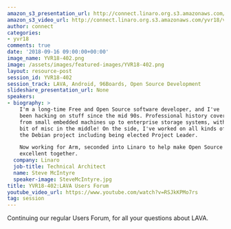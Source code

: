 ```yaml
---
amazon_s3_presentation_url: http://connect.linaro.org.s3.amazonaws.com/yvr18/presentations/yvr18-402.pdf
amazon_s3_video_url: http://connect.linaro.org.s3.amazonaws.com/yvr18/videos/yvr18-402.mp4
author: connect
categories:
- yvr18
comments: true
date: '2018-09-16 09:00:00+00:00'
image_name: YVR18-402.png
image: /assets/images/featured-images/YVR18-402.png
layout: resource-post
session_id: YVR18-402
session_track: LAVA, Android, 96Boards, Open Source Development
slideshare_presentation_url: None
speakers:
- biography: >
    I'm a long-time Free and Open Source software developer, and I've
    been hacking on stuff since the mid 90s. Professional history covers the range
    from small embedded machines up to enterprise storage systems, with a healthy
    bit of misc in the middle! On the side, I've worked on all kinds of things in
    the Debian project including being elected Project Leader.

    Now working for Arm, seconded into Linaro to help make Open Source and Arm be
    excellent together.
  company: Linaro
  job-title: Technical Architect
  name: Steve McIntyre
  speaker-image: SteveMcIntyre.jpg
title: YVR18-402:LAVA Users Forum
youtube_video_url: https://www.youtube.com/watch?v=RSJkKPMo7rs
tag: session
---
```


Continuing our regular Users Forum, for all your questions about LAVA.
